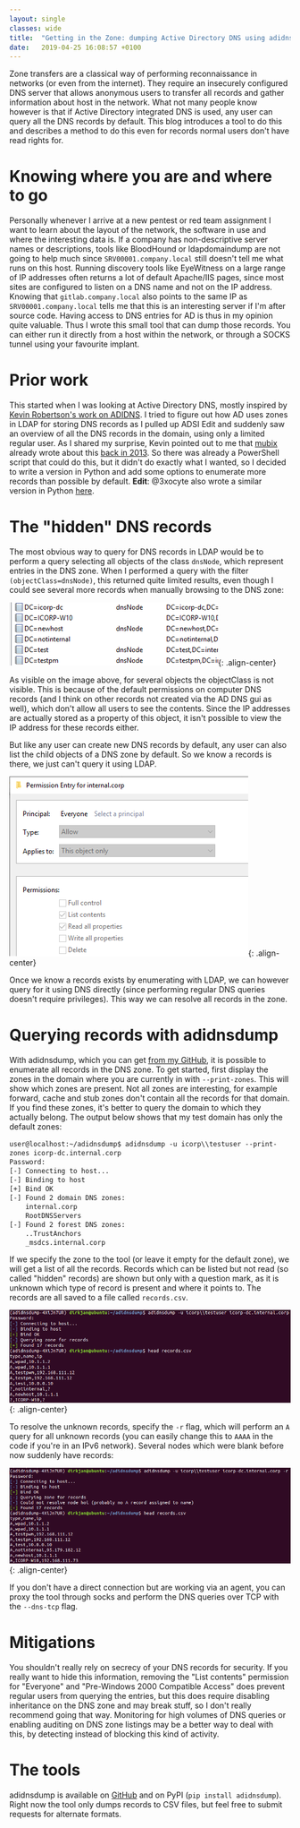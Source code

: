 ```yaml
---
layout: single
classes: wide
title:  "Getting in the Zone: dumping Active Directory DNS using adidnsdump"
date:   2019-04-25 16:08:57 +0100
---
```

Zone transfers are a classical way of performing reconnaissance in networks (or even from the internet). They require an insecurely configured DNS server that allows anonymous users to transfer all records and gather information about host in the network. What not many people know however is that if Active Directory integrated DNS is used, any user can query all the DNS records by default. This blog introduces a tool to do this and describes a method to do this even for records normal users don't have read rights for.

# Knowing where you are and where to go
Personally whenever I arrive at a new pentest or red team assignment I want to learn about the layout of the network, the software in use and where the interesting data is. If a company has non-descriptive server names or descriptions, tools like BloodHound or ldapdomaindump are not going to help much since `SRV00001.company.local` still doesn't tell me what runs on this host. Running discovery tools like EyeWitness on a large range of IP addresses often returns a lot of default Apache/IIS pages, since most sites are configured to listen on a DNS name and not on the IP address. Knowing that `gitlab.company.local` also points to the same IP as `SRV00001.company.local` tells me that this is an interesting server if I'm after source code. Having access to DNS entries for AD is thus in my opinion quite valuable. Thus I wrote this small tool that can dump those records. You can either run it directly from a host within the network, or through a SOCKS tunnel using your favourite implant.

# Prior work
This started when I was looking at Active Directory DNS, mostly inspired by [Kevin Robertson's work on ADIDNS](https://blog.netspi.com/exploiting-adidns/). I tried to figure out how AD uses zones in LDAP for storing DNS records as I pulled up ADSI Edit and suddenly saw an overview of all the DNS records in the domain, using only a limited regular user. As I shared my surprise, Kevin pointed out to me that [mubix](https://twitter.com/mubix) already wrote about this [back in 2013](https://room362.com/post/2013/2013-10-04-ad-zone-transfers-as-a-user/). So there was already a PowerShell script that could do this, but it didn't do exactly what I wanted, so I decided to write a version in Python and add some options to enumerate more records than possible by default. **Edit**: @3xocyte also wrote a similar version in Python [here](https://gist.github.com/3xocyte/531e06361c58857a82171f104885f5e0).

# The "hidden" DNS records
The most obvious way to query for DNS records in LDAP would be to perform a query selecting all objects of the class `dnsNode`, which represent entries in the DNS zone. When I performed a query with the filter `(objectClass=dnsNode)`, this returned quite limited results, even though I could see several more records when manually browsing to the DNS zone:

![ADSI Edit of DNS zone](/assets/img/dns/dnshidden.png){: .align-center}

As visible on the image above, for several objects the objectClass is not visible. This is because of the default permissions on computer DNS records (and I think on other records not created via the AD DNS gui as well), which don't allow all users to see the contents. Since the IP addresses are actually stored as a property of this object, it isn't possible to view the IP address for these records either.

But like any user can create new DNS records by default, any user can also list the child objects of a DNS zone by default. So we know a records is there, we just can't query it using LDAP.

![DNS zone default permissions](/assets/img/dns/dnsentries.png){: .align-center}

Once we know a records exists by enumerating with LDAP, we can however query for it using DNS directly (since performing regular DNS queries doesn't require privileges). This way we can resolve all records in the zone.

# Querying records with adidnsdump
With adidnsdump, which you can get [from my GitHub](https://github.com/dirkjanm/adidnsdump), it is possible to enumerate all records in the DNS zone. To get started, first display the zones in the domain where you are currently in with `--print-zones`. This will show which zones are present. Not all zones are interesting, for example forward, cache and stub zones don't contain all the records for that domain. If you find these zones, it's better to query the domain to which they actually belong. The output below shows that my test domain has only the default zones:

```
user@localhost:~/adidnsdump$ adidnsdump -u icorp\\testuser --print-zones icorp-dc.internal.corp
Password: 
[-] Connecting to host...
[-] Binding to host
[+] Bind OK
[-] Found 2 domain DNS zones:
    internal.corp
    RootDNSServers
[-] Found 2 forest DNS zones:
    ..TrustAnchors
    _msdcs.internal.corp
```

If we specify the zone to the tool (or leave it empty for the default zone), we will get a list of all the records. Records which can be listed but not read (so called "hidden" records) are shown but only with a question mark, as it is unknown which type of record is present and where it points to. The records are all saved to a file called `records.csv`.

![listing the DNS records](/assets/img/dns/dump.png){: .align-center}

To resolve the unknown records, specify the `-r` flag, which will perform an `A` query for all unknown records (you can easily change this to `AAAA` in the code if you're in an IPv6 network). Several nodes which were blank before now suddenly have records:

![listing and resolving DNS records](/assets/img/dns/dump_resolve.png){: .align-center}

If you don't have a direct connection but are working via an agent, you can proxy the tool through socks and perform the DNS queries over TCP with the `--dns-tcp` flag.

# Mitigations
You shouldn't really rely on secrecy of your DNS records for security. If you really want to hide this information, removing the "List contents" permission for "Everyone" and "Pre-Windows 2000 Compatible Access" does prevent regular users from querying the entries, but this does require disabling inheritance on the DNS zone and may break stuff, so I don't really recommend going that way. Monitoring for high volumes of DNS queries or enabling auditing on DNS zone listings may be a better way to deal with this, by detecting instead of blocking this kind of activity.

# The tools
adidnsdump is available on [GitHub](https://github.com/dirkjanm/adidnsdump) and on PyPI (`pip install adidnsdump`). Right now the tool only dumps records to CSV files, but feel free to submit requests for alternate formats.